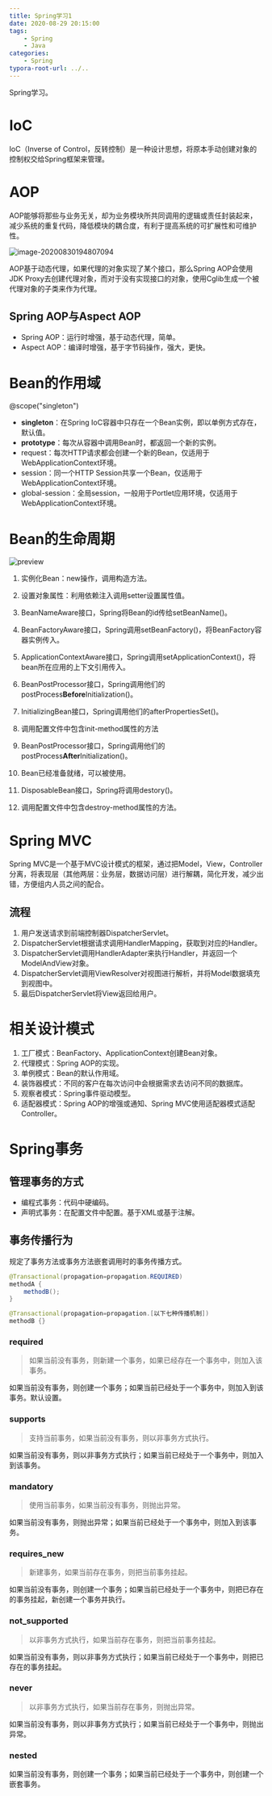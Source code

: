 ```yaml
---
title: Spring学习1
date: 2020-08-29 20:15:00
tags: 
	- Spring
	- Java
categories:
	- Spring
typora-root-url: ../..
---
```


Spring学习。

<!--more-->

# IoC

IoC（Inverse of Control，反转控制）是一种设计思想，将原本手动创建对象的控制权交给Spring框架来管理。

# AOP

AOP能够将那些与业务无关，却为业务模块所共同调用的逻辑或责任封装起来，减少系统的重复代码，降低模块的耦合度，有利于提高系统的可扩展性和可维护性。

![image-20200830194807094](/images/Spring%E5%AD%A6%E4%B9%A01/image-20200830194807094.png)

AOP基于动态代理，如果代理的对象实现了某个接口，那么Spring AOP会使用JDK Proxy去创建代理对象，而对于没有实现接口的对象，使用Cglib生成一个被代理对象的子类来作为代理。

## Spring AOP与Aspect AOP

- Spring AOP：运行时增强，基于动态代理，简单。
- Aspect AOP：编译时增强，基于字节码操作，强大，更快。

# Bean的作用域

@scope("singleton")

- **singleton**：在Spring IoC容器中只存在一个Bean实例，即以单例方式存在，默认值。
- **prototype**：每次从容器中调用Bean时，都返回一个新的实例。
- request：每次HTTP请求都会创建一个新的Bean，仅适用于WebApplicationContext环境。
- session：同一个HTTP Session共享一个Bean，仅适用于WebApplicationContext环境。
- global-session：全局session，一般用于Portlet应用环境，仅适用于WebApplicationContext环境。

# Bean的生命周期

![preview](/images/Spring%E5%AD%A6%E4%B9%A01/880f402c83a0e04f2b4ccfcec3239dc8_r.jpg)

1. 实例化Bean：new操作，调用构造方法。

2. 设置对象属性：利用依赖注入调用setter设置属性值。

3. BeanNameAware接口，Spring将Bean的id传给setBeanName()。

4. BeanFactoryAware接口，Spring调用setBeanFactory()，将BeanFactory容器实例传入。

5. ApplicationContextAware接口，Spring调用setApplicationContext()，将bean所在应用的上下文引用传入。

6. BeanPostProcessor接口，Spring调用他们的postProcess**Before**Initialization()。

7. InitializingBean接口，Spring调用他们的afterPropertiesSet()。

8. 调用配置文件中包含init-method属性的方法

9. BeanPostProcessor接口，Spring调用他们的postProcess**After**Initialization()。

10. Bean已经准备就绪，可以被使用。

11. DisposableBean接口，Spring将调用destory()。

12. 调用配置文件中包含destroy-method属性的方法。

# Spring MVC

Spring MVC是一个基于MVC设计模式的框架，通过把Model，View，Controller分离，将表现层（其他两层：业务层，数据访问层）进行解耦，简化开发，减少出错，方便组内人员之间的配合。

## 流程

1. 用户发送请求到前端控制器DispatcherServlet。
2. DispatcherServlet根据请求调用HandlerMapping，获取到对应的Handler。
3. DispatcherServlet调用HandlerAdapter来执行Handler，并返回一个ModelAndView对象。
4. DispatcherServlet调用ViewResolver对视图进行解析，并将Model数据填充到视图中。
5. 最后DispatcherServlet将View返回给用户。

# 相关设计模式

1. 工厂模式：BeanFactory、ApplicationContext创建Bean对象。
2. 代理模式：Spring AOP的实现。
3. 单例模式：Bean的默认作用域。
4. 装饰器模式：不同的客户在每次访问中会根据需求去访问不同的数据库。
5. 观察者模式：Spring事件驱动模型。
6. 适配器模式：Spring AOP的增强或通知、Spring MVC使用适配器模式适配Controller。

# Spring事务

## 管理事务的方式

- 编程式事务：代码中硬编码。
- 声明式事务：在配置文件中配置。基于XML或基于注解。

## 事务传播行为

规定了事务方法或事务方法嵌套调用时的事务传播方式。

```java
@Transactional(propagation=propagation.REQUIRED)
methodA {
	methodB();
}

@Transactional(propagation=propagation.[以下七种传播机制])
methodB {}
```

### required

> 如果当前没有事务，则新建一个事务，如果已经存在一个事务中，则加入该事务。

如果当前没有事务，则创建一个事务；如果当前已经处于一个事务中，则加入到该事务。默认设置。

### supports

>支持当前事务，如果当前没有事务，则以非事务方式执行。

如果当前没有事务，则以非事务方式执行；如果当前已经处于一个事务中，则加入到该事务。

### mandatory

> 使用当前事务，如果当前没有事务，则抛出异常。

如果当前没有事务，则抛出异常；如果当前已经处于一个事务中，则加入到该事务。

### requires_new

> 新建事务，如果当前存在事务，则把当前事务挂起。

如果当前没有事务，则创建一个事务；如果当前已经处于一个事务中，则把已存在的事务挂起，新创建一个事务并执行。

### not_supported

> 以非事务方式执行，如果当前存在事务，则把当前事务挂起。

如果当前没有事务，则以非事务方式执行；如果当前已经处于一个事务中，则把已存在的事务挂起。

### never

> 以非事务方式执行，如果当前存在事务，则抛出异常。

如果当前没有事务，则以非事务方式执行；如果当前已经处于一个事务中，则抛出异常。

### nested

如果当前没有事务，则创建一个事务；如果当前已经处于一个事务中，则创建一个嵌套事务。
